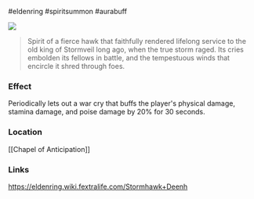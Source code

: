 #eldenring #spiritsummon #aurabuff

![](https://eldenring.wiki.fextralife.com/file/Elden-Ring/stormhawk_deenh_elden_ring_wiki_guide_200px.png)

> Spirit of a fierce hawk that faithfully rendered lifelong service to the old king of Stormveil long ago, when the true storm raged. Its cries embolden its fellows in battle, and the tempestuous winds that encircle it shred through foes.
### Effect
Periodically lets out a war cry that buffs the player's physical damage, stamina damage, and poise damage by 20% for 30 seconds.
### Location
[[Chapel of Anticipation]]
### Links
https://eldenring.wiki.fextralife.com/Stormhawk+Deenh
